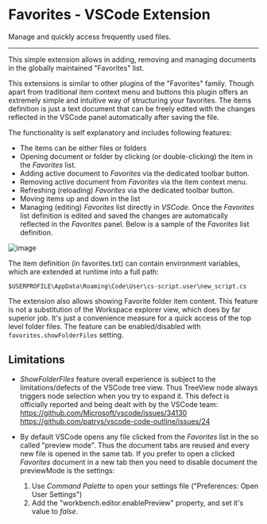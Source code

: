# Favorites - VSCode Extension

Manage and quickly access frequently used files. 
<hr/>

This simple extension allows in adding, removing and managing documents in the globally maintained "Favorites" list. 

This extensions is similar to other plugins of the "Favorites" family. Though  apart from traditional item context menu and buttons this plugin offers an extremely simple and intuitive way of structuring your favorites. The items definition is just a text document that can be freely edited with the changes reflected in the VSCode panel automatically after saving the file.

The functionality is self explanatory and includes following features:

* The items can be either files or folders
* Opening document or folder by clicking (or double-clicking) the item in the _Favorites_ list.
* Adding active document to _Favorites_ via the dedicated toolbar button.
* Removing active document from _Favorites_ via the item context menu.
* Refreshing (reloading) _Favorites_ via the dedicated toolbar button.
* Moving items up and down in the list
* Managing (editing) _Favorites_ list directly in _VSCode_. Once the _Favorites_ list definition is edited and saved the changes are automatically reflected in the _Favorites_ panel. Below is a sample of the _Favorites_ list definition.

![image](https://raw.githubusercontent.com/oleg-shilo/Favorites.vscode/master/resources/images/favorites_vscode.gif)

The item definition (in favorites.txt) can contain environment variables, which  are extended at runtime into a full path:  
```
$USERPROFILE\AppData\Roaming\Code\User\cs-script.user\new_script.cs
``` 


The extension also allows showing Favorite folder item content. 
This feature is not a substitution of the Workspace explorer view, which does by far superior job. It's just a convenience measure for a quick access of the top level folder files. The feature can be enabled/disabled with `favorites.showFolderFiles` setting. 


## Limitations
* _ShowFolderFiles_ feature overall experience is subject to the limitations/defects of the VSCode tree view. Thus TreeView node always triggers node selection when you try to expand it. This defect is officially reported and being dealt with by the VSCode team:<br/>
   https://github.com/Microsoft/vscode/issues/34130<br/>
   https://github.com/patrys/vscode-code-outline/issues/24<br/>

* By default VSCode opens any file clicked from the  _Favorites_ list in the so called "preview mode". Thus the document tabs are reused and every new file is opened in the same tab. If you prefer to open a clicked _Favorites_ document in a new tab then you need to disable document the previewMode is the settings:
  1. Use _Command Palette_ to open your settings file ("Preferences: Open User Settings")
  2. Add the "workbench.editor.enablePreview" property, and set it's value to _false_. 

